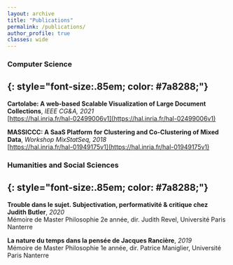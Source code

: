 ```yaml
---
layout: archive
title: "Publications"
permalink: /publications/
author_profile: true
classes: wide
---
```


### Computer Science
{: style="font-size:.85em; color: #7a8288;"}
---

**Cartolabe: A web-based Scalable Visualization of Large Document Collections**, *IEEE CG&A, 2021*  
[https://hal.inria.fr/hal-02499006v1](https://hal.inria.fr/hal-02499006v1)

**MASSICCC: A SaaS Platform for Clustering and Co-Clustering of Mixed Data**, *Workshop MixStatSeq, 2018*  
[https://hal.inria.fr/hal-01949175v1](https://hal.inria.fr/hal-01949175v1)


### Humanities and Social Sciences
{: style="font-size:.85em; color: #7a8288;"}
---

**Trouble dans le sujet. Subjectivation, performativité & critique chez Judith Butler**, *2020*  
Mémoire de Master Philosophie 2e année, dir. Judith Revel, Université Paris Nanterre

**La nature du temps dans la pensée de Jacques Rancière**, *2019*  
Mémoire de Master Philosophie 1e année, dir. Patrice Maniglier, Université Paris Nanterre
